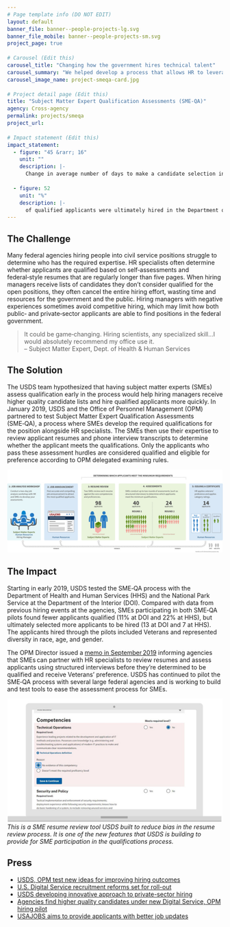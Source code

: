 ```yaml
---
# Page template info (DO NOT EDIT)
layout: default
banner_file: banner--people-projects-lg.svg
banner_file_mobile: banner--people-projects-sm.svg
project_page: true

# Carousel (Edit this)
carousel_title: "Changing how the government hires technical talent"
carousel_summary: "We helped develop a process that allows HR to leverage subject matter experts to evaluate candidates for specialized roles. The result restores fair and open access for all applicants, shortens the hiring timeline, and ensures applicants are truly qualified."
carousel_image_name: project-smeqa-card.jpg

# Project detail page (Edit this)
title: "Subject Matter Expert Qualification Assessments (SME‑QA)"
agency: Cross-agency
permalink: projects/smeqa
project_url: 

# Impact statement (Edit this)
impact_statement:
  - figure: "45 &rarr; 16"
    unit: ""
    description: |-
      Change in average number of days to make a candidate selection in the Department of Interior pilot

  - figure: 52
    unit: "%"
    description: |-
      of qualified applicants were ultimately hired in the Department of Interior pilot (versus zero from baseline data)
---
```


## The Challenge

Many federal agencies hiring people into civil service positions struggle to determine who has the required expertise. HR specialists often determine whether applicants are qualified based on self‑assessments and federal‑style resumes that are regularly longer than five pages. When hiring managers receive lists of candidates they don’t consider qualified for the open positions, they often cancel the entire hiring effort, wasting time and resources for the government and the public. Hiring managers with negative experiences sometimes avoid competitive hiring, which may limit how both public‑ and private‑sector applicants are able to find positions in the federal government.

<blockquote class="pullquote" markdown="1">
It could be game‑changing. Hiring scientists, any specialized skill…I would absolutely recommend my office use it.
 <footer>– Subject Matter Expert, Dept. of Health & Human Services</footer>
</blockquote>

## The Solution

The USDS team hypothesized that having subject matter experts (SMEs) assess qualification early in the process would help hiring managers receive higher quality candidate lists and hire qualified applicants more quickly. In January 2019, USDS and the Office of Personnel Management (OPM) partnered to test Subject Matter Expert Qualification Assessments (SME‑QA), a process where SMEs develop the required qualifications for the position alongside HR specialists. The SMEs then use their expertise to review applicant resumes and phone interview transcripts to determine whether the applicant meets the qualifications.
Only the applicants who pass these assessment hurdles are considered qualified and eligible for preference according to OPM delegated examining rules.

![](../images/project-smeqa-page.jpg)

## The Impact

Starting in early 2019, USDS tested the SME‑QA process with the Department of Health and Human Services (HHS) and the National Park Service at the Department of the Interior (DOI). Compared with data from previous hiring events at the agencies, SMEs participating in both SME‑QA pilots found fewer applicants qualified (11% at DOI and 22% at HHS), but ultimately selected more applicants to be hired (13 at DOI and 7 at HHS). The applicants hired through the pilots included Veterans and represented diversity in race, age, and gender.
 
The OPM Director issued a [memo in September 2019](chcoc.gov/content/improving-federal-hiring-through-use-effective-assessment-strategies-advance-mission) informing agencies that SMEs can partner with HR specialists to review resumes and assess applicants using structured interviews before they’re determined to be qualified and receive Veterans’ preference. USDS has continued to pilot the SME‑QA process with several large federal agencies and is working to build and test tools to ease the assessment process for SMEs.

![](../images/project-smeqa-ui.jpg)
*This is a SME resume review tool USDS built to reduce bias in the resume review process. It is one of the new features that USDS is building to provide for SME participation in the qualifications process.*

## Press

- [USDS, OPM test new ideas for improving hiring outcomes](https://www.govloop.com/usds-opm-test-new-ideas-for-improving-hiring-outcomes/)
- [U.S. Digital Service recruitment reforms set for roll-out](https://www.globalgovernmentforum.com/us-digital-service-recruitment-reforms-set-for-roll-out/)
- [USDS developing innovative approach to private-sector hiring](https://governmentciomedia.com/usds-developing-innovative-approach-private-sector-hiring)
- [Agencies find higher quality candidates under new Digital Service, OPM hiring pilot](https://federalnewsnetwork.com/hiring-retention/2019/10/agencies-find-higher-quality-candidates-under-new-digital-service-opm-hiring-pilot/)
- [USAJOBS aims to provide applicants with better job updates](https://www.fedscoop.com/usajobs-job-updates-2020/)
